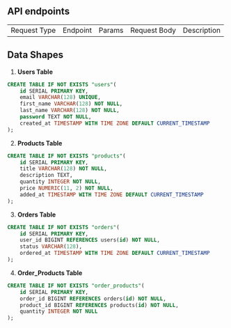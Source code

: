 ## API endpoints

<table>
<tr> 
<td> Request Type </td> <td> Endpoint </td><td> Params </td><td>Request Body</td><td> Description </td>
</tr>

</table>

## Data Shapes

1. **Users Table**

```sql
CREATE TABLE IF NOT EXISTS "users"(
    id SERIAL PRIMARY KEY,
    email VARCHAR(128) UNIQUE,
    first_name VARCHAR(128) NOT NULL,
    last_name VARCHAR(128) NOT NULL,
    password TEXT NOT NULL,
    created_at TIMESTAMP WITH TIME ZONE DEFAULT CURRENT_TIMESTAMP
);
```

2. **Products Table**

```sql
CREATE TABLE IF NOT EXISTS "products"(
    id SERIAL PRIMARY KEY,
    title VARCHAR(128) NOT NULL,
    description TEXT,
    quantity INTEGER NOT NULL,
    price NUMERIC(11, 2) NOT NULL,
    added_at TIMESTAMP WITH TIME ZONE DEFAULT CURRENT_TIMESTAMP
);
```

3. **Orders Table**

```sql
CREATE TABLE IF NOT EXISTS "orders"(
    id SERIAL PRIMARY KEY,
    user_id BIGINT REFERENCES users(id) NOT NULL,
    status VARCHAR(128),
    ordered_at TIMESTAMP WITH TIME ZONE DEFAULT CURRENT_TIMESTAMP
);
```

4. **Order_Products Table**

```sql
CREATE TABLE IF NOT EXISTS "order_products"(
    id SERIAL PRIMARY KEY,
    order_id BIGINT REFERENCES orders(id) NOT NULL,
    product_id BIGINT REFERENCES products(id) NOT NULL,
    quantity INTEGER NOT NULL
);
```
